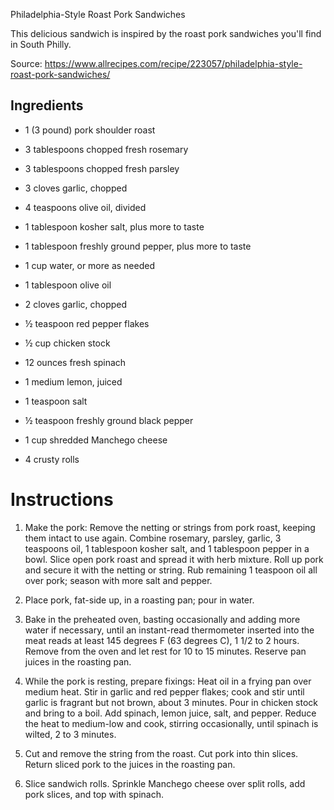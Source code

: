 Philadelphia-Style Roast Pork Sandwiches

This delicious sandwich is inspired by the roast pork sandwiches you'll find in South Philly.

Source: https://www.allrecipes.com/recipe/223057/philadelphia-style-roast-pork-sandwiches/

## Ingredients

- 1 (3 pound) pork shoulder roast

- 3 tablespoons chopped fresh rosemary

- 3 tablespoons chopped fresh parsley

- 3 cloves garlic, chopped

- 4 teaspoons olive oil, divided

- 1 tablespoon kosher salt, plus more to taste

- 1 tablespoon freshly ground pepper, plus more to taste

- 1 cup water, or more as needed

- 1 tablespoon olive oil

- 2 cloves garlic, chopped

- ½ teaspoon red pepper flakes

- ½ cup chicken stock

- 12 ounces fresh spinach

- 1 medium lemon, juiced

- 1 teaspoon salt

- ½ teaspoon freshly ground black pepper

- 1 cup shredded Manchego cheese

- 4 crusty rolls


# Instructions

1. Make the pork: Remove the netting or strings from pork roast, keeping them intact to use again. Combine rosemary, parsley, garlic, 3 teaspoons oil, 1 tablespoon kosher salt, and 1 tablespoon pepper in a bowl. Slice open pork roast and spread it with herb mixture. Roll up pork and secure it with the netting or string. Rub remaining 1 teaspoon oil all over pork; season with more salt and pepper.

2. Place pork, fat-side up, in a roasting pan; pour in water.

3. Bake in the preheated oven, basting occasionally and adding more water if necessary, until an instant-read thermometer inserted into the meat reads at least 145 degrees F (63 degrees C), 1 1/2 to 2 hours. Remove from the oven and let rest for 10 to 15 minutes. Reserve pan juices in the roasting pan.

4. While the pork is resting, prepare fixings: Heat oil in a frying pan over medium heat. Stir in garlic and red pepper flakes; cook and stir until garlic is fragrant but not brown, about 3 minutes. Pour in chicken stock and bring to a boil. Add spinach, lemon juice, salt, and pepper. Reduce the heat to medium-low and cook, stirring occasionally, until spinach is wilted, 2 to 3 minutes.

5. Cut and remove the string from the roast. Cut pork into thin slices. Return sliced pork to the juices in the roasting pan.

6. Slice sandwich rolls. Sprinkle Manchego cheese over split rolls, add pork slices, and top with spinach.
